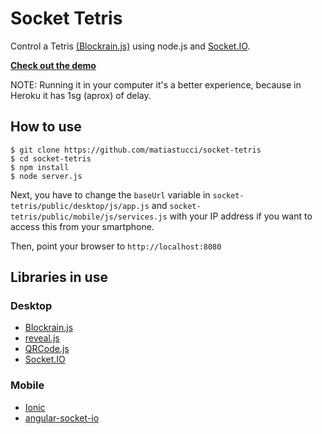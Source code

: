 # Socket Tetris

Control a Tetris [(Blockrain.js)](https://github.com/Aerolab/blockrain.js) using node.js and [Socket.IO](http://socket.io).

**[Check out the demo](http://www.keepe.rs/projects/socket-tetris)**

NOTE: Running it in your computer it's a better experience, because in Heroku it has 1sg (aprox) of delay.

## How to use

```
$ git clone https://github.com/matiastucci/socket-tetris
$ cd socket-tetris
$ npm install
$ node server.js
```

Next, you have to change the `baseUrl` variable in `socket-tetris/public/desktop/js/app.js` and `socket-tetris/public/mobile/js/services.js` with your IP address if you want to access this from your smartphone.

Then, point your browser to `http://localhost:8080`

## Libraries in use
### Desktop

* [Blockrain.js](https://github.com/Aerolab/blockrain.js)
* [reveal.js](http://lab.hakim.se/reveal-js)
* [QRCode.js](http://davidshimjs.github.io/qrcodejs)
* [Socket.IO](http://socket.io)

### Mobile

* [Ionic](http://ionicframework.com)
* [angular-socket-io](https://github.com/btford/angular-socket-io)
